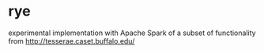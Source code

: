 # rye
experimental implementation with Apache Spark of a subset of functionality from http://tesserae.caset.buffalo.edu/
